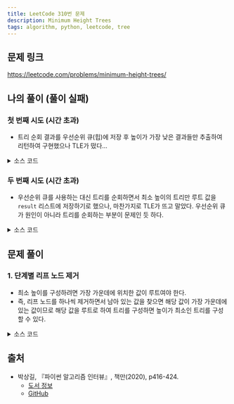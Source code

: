 ```yaml
---
title: LeetCode 310번 문제
description: Minimum Height Trees
tags: algorithm, python, leetcode, tree
---
```


## 문제 링크

https://leetcode.com/problems/minimum-height-trees/

## 나의 풀이 (풀이 실패)

### 첫 번째 시도 (시간 초과)

- 트리 순회 결과를 우선순위 큐(힙)에 저장 후 높이가 가장 낮은 결과들만 추출하여 리턴하여 구현했으나 TLE가 떴다...

<details>
<summary>소스 코드</summary>
<div markdown="1">

```python
from typing import List
import collections, heapq


class MySolution1:
    def findMinHeightTrees(self, n: int, edges: List[List[int]]) -> List[int]:
        graph = collections.defaultdict(list)
        p_queue = []

        # 그래프 구성
        for s, t in edges:
            graph[s].append(t)
            graph[t].append(s)

        for i in range(n):
            visited = set()
            stack = [(i, 0)]
            max_length = 0

            # 스택 루프
            while stack:
                curr_node, length = stack.pop()
                visited.add(curr_node)

                # 방문한 적 없는 노드만 스택에 추가
                for next_node in graph[curr_node]:
                    if next_node not in visited:
                        stack.append((next_node, length + 1))

                # 트리의 길이 갱신
                max_length = max(max_length, length)

            # 우선순위 큐에 추가
            heapq.heappush(p_queue, (max_length, i))

        # 우선순위 큐에서 길이가 최소인 루트 노드만 추출
        # 하나뿐만 아니라 여러 개일 수도 있으므로 최소가 아닌 값이 나올 때까지 루프
        min_node = heapq.heappop(p_queue)
        result = [min_node[1]]
        while p_queue:
            length, i = heapq.heappop(p_queue)
            if length == min_node[0]:
                result.append(i)
        return result
```

</div>
</details>

### 두 번째 시도 (시간 초과)

- 우선순위 큐를 사용하는 대신 트리를 순회하면서 최소 높이의 트리만 루트 값을 `result` 리스트에 저장하기로 했으나, 마찬가지로 TLE가 뜨고 말았다. 우선순위 큐가 원인이 아니라 트리를 순회하는 부분이 문제인 듯 하다.

<details>
<summary>소스 코드</summary>
<div markdown="1">

```python
from typing import List
import collections, heapq


class MySolution2:
    def findMinHeightTrees(self, n: int, edges: List[List[int]]) -> List[int]:
        graph = collections.defaultdict(list)
        min_length = 2 * 10 ** 4
        result = []

        # 그래프 구성
        for s, t in edges:
            graph[s].append(t)
            graph[t].append(s)

        for i in range(n):
            visited = set()
            stack = [(i, 0)]
            max_length = 0

            # 스택 루프
            while stack:
                curr_node, length = stack.pop()
                visited.add(curr_node)

                # 방문한 적 없는 노드만 스택에 추가
                for next_node in graph[curr_node]:
                    if next_node not in visited:
                        stack.append((next_node, length + 1))

                # 트리의 길이 갱신
                max_length = max(max_length, length)
                
            # 트리의 길이가 최소 길이보다 더 작을 때 해당 루트 노드로 result 리스트 초기화
            # 최소 길이가 같은 루트 노드가 더 있다면 result 리스트에 추가
            if max_length < min_length:
                min_length = max_length
                result = [i]
            elif max_length == min_length:
                result.append(i)

        return result
```

</div>
</details>

## 문제 풀이

### 1. 단계별 리프 노드 제거

- 최소 높이를 구성하려면 가장 가운데에 위치한 값이 루트여야 한다.
- 즉, 리프 노드를 하나씩 제거하면서 남아 있는 값을 찾으면 해당 값이 가장 가운데에 있는 값이므로 해당 값을 루트로 하여 트리를 구성하면 높이가 최소인 트리를 구성할 수 있다.

<details>
<summary>소스 코드</summary>
<div markdown="1">

```python
from typing import List
import collections


class Solution1:
    def findMinHeightTrees(self, n: int, edges: List[List[int]]) -> List[int]:
        # 예외 처리
        if n <= 1:
            return [0]
        
        # 양방향 그래프 구성
        graph = collections.defaultdict(list)
        for i, j in edges:
            graph[i].append(j)
            graph[j].append(i)

        # 리프 노드 = 그래프에서 해당 키의 배열 요소 개수가 하나뿐인 노드
        leaves = []
        for i in range(n + 1):
            if len(graph[i]) == 1:
                leaves.append(i)

        # 루트 노드가 남을 때까지 반복해서 제거
        # 마지막에 남는 노드는 1개 또는 2개가 될 수 있음
        while n > 2:
            n -= len(leaves)
            new_leaves = []
            
            for leaf in leaves:
                neighbor = graph[leaf].pop()
                graph[neighbor].remove(leaf)

                if len(graph[neighbor]) == 1:
                    new_leaves.append(neighbor)

            leaves = new_leaves

        return leaves
```

</div>
</details>

## 출처

- 박상길, 『파이썬 알고리즘 인터뷰』, 책만(2020), p416-424.
  - [도서 정보](https://www.onlybook.co.kr/entry/algorithm-interview)
  - [GitHub](https://github.com/onlybooks/algorithm-interview)
